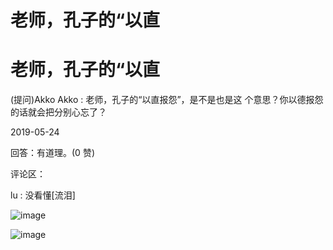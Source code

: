 # 老师，孔子的“以直

# 老师，孔子的“以直

(提问)Akko Akko : 老师，孔子的“以直报怨”，是不是也是这 个意思？你以德报怨的话就会把分别心忘了？

2019-05-24

回答：有道理。(0 赞)

评论区：

lu : 没看懂[流泪]

![image](img/Image_152.png)

![image](img/Image_153.png)